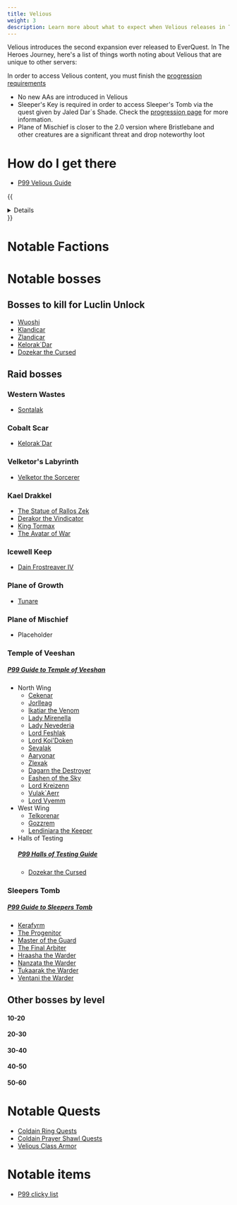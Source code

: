 ```yaml
---
title: Velious
weight: 3
description: Learn more about what to expect when Velious releases in The Heroes' Journey
---
```


Velious introduces the second expansion ever released to EverQuest. In The Heroes Journey, here's a list of things worth noting about Velious that are unique to other servers:


In order to access Velious content, you must finish the [progression requirements](/progression/)

- No new AAs are introduced in Velious
- Sleeper's Key is required in order to access Sleeper's Tomb via the quest given by Jaled Dar`s Shade. Check the [progression page](/progression/) for more information.
- Plane of Mischief is closer to the 2.0 version where Bristlebane and other creatures are a significant threat and drop noteworthy loot
# How do I get there
 - [P99 Velious Guide](https://wiki.project1999.com/The_Missing_Velious_Guide)

{{<details title="Velious zones">}}
-  Cobalt Scar
-  Crystal Caverns
-  Dragon Necropolis
-  Eastern Wastes
-  Iceclad Ocean
-  Icewell Keep
-  Kael Drakkal
-  Plane of Growth
-  Plane of Mischief
-  Siren's Grotto
-  Skyshrine
-  Sleeper's Tomb
-  Temple of Veeshan
-  Thurgadin
-  Tower of Frozen Shadow
-  Velketor's Labyrinth
-  Wakening Land
-  Western Wastes
{{</details>}}
# Notable Factions

# Notable bosses
## Bosses to kill for Luclin Unlock
- [Wuoshi](https://wiki.project1999.com/Wuoshi)
- [Klandicar](https://wiki.project1999.com/Klandicar)
- [Zlandicar](https://wiki.project1999.com/Zlandicar)
- [Kelorak`Dar](https://wiki.project1999.com/Kelorek%60Dar)
- [Dozekar the Cursed](https://wiki.project1999.com/Dozekar_the_Cursed)
## Raid bosses

### Western Wastes
- [Sontalak](https://wiki.project1999.com/Sontalak)
### Cobalt Scar
- [Kelorak`Dar](https://wiki.project1999.com/Kelorek%60Dar)
### Velketor's Labyrinth
- [Velketor the Sorcerer](https://wiki.project1999.com/Velketor_the_Sorcerer)
### Kael Drakkel
- [The Statue of Rallos Zek](https://wiki.project1999.com/Statue_of_Rallos_Zek)
- [Derakor the Vindicator](https://wiki.project1999.com/Derakor_the_Vindicator)
- [King Tormax](https://wiki.project1999.com/King_Tormax)
- [The Avatar of War](https://wiki.project1999.com/Avatar_of_War)
### Icewell Keep
- [Dain Frostreaver IV](https://wiki.project1999.com/Dain_Frostreaver_IV)
### Plane of Growth
- [Tunare](https://wiki.project1999.com/Tunare_(God))
### Plane of Mischief
- Placeholder
### Temple of Veeshan
##### [P99 Guide to Temple of Veeshan](https://wiki.project1999.com/Temple_of_Veeshan)
- North Wing
    - [Cekenar](https://wiki.project1999.com/Cekenar)
    - [Jorlleag](https://wiki.project1999.com/Jorlleag)
    - [Ikatiar the Venom](https://wiki.project1999.com/Ikatiar_the_Venom)
    - [Lady Mirenella](https://wiki.project1999.com/Lady_Mirenilla)
    - [Lady Nevederia](https://wiki.project1999.com/Lady_Nevederia)
    - [Lord Feshlak](https://wiki.project1999.com/Lord_Feshlak)
    - [Lord Koi'Doken](https://wiki.project1999.com/Lord_Koi%27Doken)
    - [Sevalak](https://wiki.project1999.com/Sevalak)
    - [Aaryonar](https://wiki.project1999.com/Aaryonar)
    - [Zlexak](https://wiki.project1999.com/Zlexak)
    - [Dagarn the Destroyer](https://wiki.project1999.com/Dagarn_the_Destroyer)
    - [Eashen of the Sky](https://wiki.project1999.com/Eashen_of_the_Sky)
    - [Lord Kreizenn](https://wiki.project1999.com/Lord_Kreizenn)
    - [Vulak`Aerr](https://wiki.project1999.com/Vulak%60Aerr)
    - [Lord Vyemm](https://wiki.project1999.com/Lord_Vyemm)
- West Wing
    - [Telkorenar](https://wiki.project1999.com/Telkorenar)
    - [Gozzrem](https://wiki.project1999.com/Gozzrem)
    - [Lendiniara the Keeper](https://wiki.project1999.com/Lendiniara_the_Keeper)
- Halls of Testing
    ##### [P99 Halls of Testing Guide](https://wiki.project1999.com/HOT_Mobs_Guide)
    - [Dozekar the Cursed](https://wiki.project1999.com/Dozekar_the_Cursed)
### Sleepers Tomb
##### [P99 Guide to Sleepers Tomb](https://wiki.project1999.com/Sleeper%27s_Tomb)
- [Kerafyrm](https://wiki.project1999.com/Kerafyrm)
- [The Progenitor](https://wiki.project1999.com/The_Progenitor)
- [Master of the Guard](https://wiki.project1999.com/Master_of_the_Guard)
- [The Final Arbiter](https://wiki.project1999.com/The_Final_Arbiter)
- [Hraasha the Warder](https://wiki.project1999.com/Hraashna_the_Warder)
- [Nanzata the Warder](https://wiki.project1999.com/Nanzata_the_Warder)
- [Tukaarak the Warder](https://wiki.project1999.com/Tukaarak_the_Warder)
- [Ventani the Warder](https://wiki.project1999.com/Ventani_the_Warder)
## Other bosses by level
#### 10-20

#### 20-30

#### 30-40

#### 40-50

#### 50-60




# Notable Quests
- [Coldain Ring Quests](https://wiki.project1999.com/Coldain_Ring_Quests)
- [Coldain Prayer Shawl Quests](https://wiki.project1999.com/Coldain_Prayer_Shawl_Quests)
- [Velious Class Armor](https://wiki.project1999.com/Velious_Class_Armor)
# Notable items
- [P99 clicky list](https://wiki.project1999.com/Clickies)
